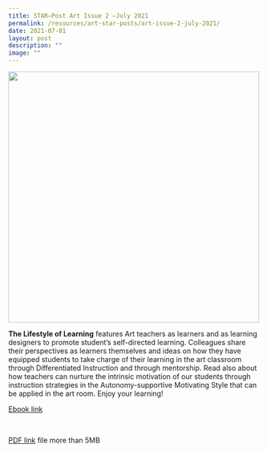 ```yaml
---
title: STAR–Post Art Issue 2 –July 2021
permalink: /resources/art-star-posts/art-issue-2-july-2021/
date: 2021-07-01
layout: post
description: ""
image: ""
---
```

<img src="/images/artstarpostjul21coverimage.png" 
         style="width:500px"
	/>
<br>


**The Lifestyle of Learning** features Art teachers as learners and as learning designers to promote student’s self-directed learning. Colleagues share their perspectives as learners themselves and ideas on how they have equipped students to take charge of their learning in the art classroom through Differentiated Instruction and through mentorship. Read also about how teachers can nurture the intrinsic motivation of our students through instruction strategies in the Autonomy-supportive Motivating Style that can be applied in the art room. Enjoy your learning!

[Ebook link](https://joom.ag/CsyI)

 

[PDF link](https://academyofsingaporeteachers.moe.edu.sg/docs/librariesprovider4/default-document-library/03-starpost_final-draft_compressed-pages-(ll).pdf?sfvrsn=18f6ad18_0) 
file more than 5MB